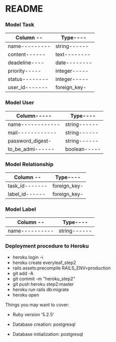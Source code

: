 # README

### Model Task

|**Column** -- | **Type**----|
|------------- | ------------|
|name--------- | string------|
|content------ | text--------|
|deadeline---- | date--------|
|priority----- | integer-----|
|status--------| integer-----|
|user_id-------| foreign_key-|


### Model User

|**Column**----- | **Type**----|
|----------------| ------------|
|name------------| string------|
|mail------------| string------|
|password_digest-| string------|
|to_be_admi------| boolean-----|


### Model Relationship

|**Column** -- | **Type**----|
|------------- | ------------|
|task_id-------| foreign_key-|
|label_id------| foreign_key-|

### Model Label

|**Column** -- | **Type**----|
|------------- | ------------|
|name----------| string------|


### Deployment procedure to Heroku

* heroku login -i
* heroku create everyleaf_step2
* rails assets:precompile RAILS_ENV=production
* git add -A
* git commit -m "heroku_step2"
* git push heroku step2:master
* heroku run rails db:migrate
* heroku open

Things you may want to cover:

* Ruby version '5.2.5'

* Database creation: postgresql

* Database initialization: postgresql
